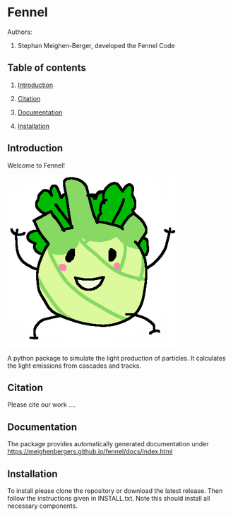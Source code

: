 # Fennel

Authors:

1. Stephan Meighen-Berger, developed the Fennel Code

## Table of contents

1. [Introduction](#introduction)

2. [Citation](#citation)

3. [Documentation](#documentation)

4. [Installation](#installation)

## Introduction <a name="introduction"></a>

Welcome to Fennel!

![Logo](images/Fennel.png)

A python package to simulate the light production of particles.
It calculates the light emissions from cascades and tracks.

## Citation <a name="citation"></a>

Please cite our work ....

## Documentation <a name="documentation"></a>

The package provides automatically generated documentation under 
https://meighenbergers.github.io/fennel/docs/index.html

## Installation <a name="installation"></a>

To install please clone the repository or download the latest release. Then
follow the instructions given in INSTALL.txt.
Note this should install all necessary components.
